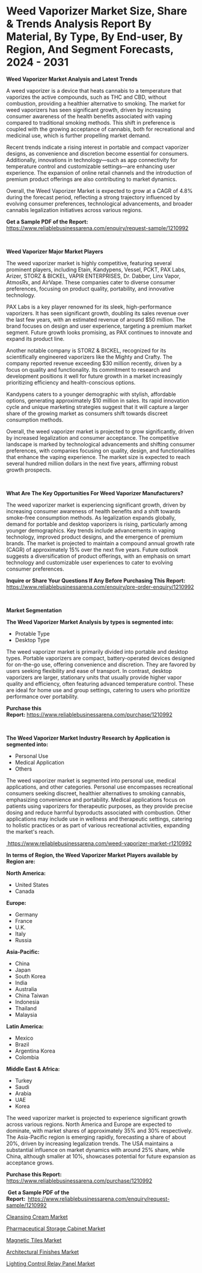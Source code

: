 <p><h1>Weed Vaporizer Market Size, Share & Trends Analysis Report By Material, By Type, By End-user, By Region, And Segment Forecasts, 2024 - 2031</h1></p><p><strong>Weed Vaporizer Market Analysis and Latest Trends</strong></p>
<p><p>A weed vaporizer is a device that heats cannabis to a temperature that vaporizes the active compounds, such as THC and CBD, without combustion, providing a healthier alternative to smoking. The market for weed vaporizers has seen significant growth, driven by increasing consumer awareness of the health benefits associated with vaping compared to traditional smoking methods. This shift in preference is coupled with the growing acceptance of cannabis, both for recreational and medicinal use, which is further propelling market demand.</p><p>Recent trends indicate a rising interest in portable and compact vaporizer designs, as convenience and discretion become essential for consumers. Additionally, innovations in technology—such as app connectivity for temperature control and customizable settings—are enhancing user experience. The expansion of online retail channels and the introduction of premium product offerings are also contributing to market dynamics.</p><p>Overall, the Weed Vaporizer Market is expected to grow at a CAGR of 4.8% during the forecast period, reflecting a strong trajectory influenced by evolving consumer preferences, technological advancements, and broader cannabis legalization initiatives across various regions.</p></p>
<p><strong>Get a Sample PDF of the Report:&nbsp;</strong> <a href="https://www.reliablebusinessarena.com/enquiry/request-sample/1210992?utm_campaign=1332&utm_medium=2&utm_source=Github&utm_content=ia&utm_term=05102024&utm_id=weed-vaporizer">https://www.reliablebusinessarena.com/enquiry/request-sample/1210992</a></p>
<p>&nbsp;</p>
<p><strong>Weed Vaporizer Major Market Players</strong></p>
<p><p>The weed vaporizer market is highly competitive, featuring several prominent players, including Etain, Kandypens, Vessel, PCKT, PAX Labs, Arizer, STORZ & BICKEL, VAPIR ENTERPRISES, Dr. Dabber, Linx Vapor, AtmosRx, and AirVape. These companies cater to diverse consumer preferences, focusing on product quality, portability, and innovative technology.</p><p>PAX Labs is a key player renowned for its sleek, high-performance vaporizers. It has seen significant growth, doubling its sales revenue over the last few years, with an estimated revenue of around $50 million. The brand focuses on design and user experience, targeting a premium market segment. Future growth looks promising, as PAX continues to innovate and expand its product line.</p><p>Another notable company is STORZ & BICKEL, recognized for its scientifically engineered vaporizers like the Mighty and Crafty. The company reported revenue exceeding $30 million recently, driven by a focus on quality and functionality. Its commitment to research and development positions it well for future growth in a market increasingly prioritizing efficiency and health-conscious options.</p><p>Kandypens caters to a younger demographic with stylish, affordable options, generating approximately $10 million in sales. Its rapid innovation cycle and unique marketing strategies suggest that it will capture a larger share of the growing market as consumers shift towards discreet consumption methods.</p><p>Overall, the weed vaporizer market is projected to grow significantly, driven by increased legalization and consumer acceptance. The competitive landscape is marked by technological advancements and shifting consumer preferences, with companies focusing on quality, design, and functionalities that enhance the vaping experience. The market size is expected to reach several hundred million dollars in the next five years, affirming robust growth prospects.</p></p>
<p>&nbsp;</p>
<p><strong>What Are The Key Opportunities For Weed Vaporizer Manufacturers?</strong></p>
<p><p>The weed vaporizer market is experiencing significant growth, driven by increasing consumer awareness of health benefits and a shift towards smoke-free consumption methods. As legalization expands globally, demand for portable and desktop vaporizers is rising, particularly among younger demographics. Key trends include advancements in vaping technology, improved product designs, and the emergence of premium brands. The market is projected to maintain a compound annual growth rate (CAGR) of approximately 15% over the next five years. Future outlook suggests a diversification of product offerings, with an emphasis on smart technology and customizable user experiences to cater to evolving consumer preferences.</p></p>
<p><strong>Inquire or Share Your Questions If Any Before Purchasing This Report:</strong> <a href="https://www.reliablebusinessarena.com/enquiry/pre-order-enquiry/1210992?utm_campaign=1332&utm_medium=2&utm_source=Github&utm_content=ia&utm_term=05102024&utm_id=weed-vaporizer">https://www.reliablebusinessarena.com/enquiry/pre-order-enquiry/1210992</a></p>
<p>&nbsp;</p>
<p><strong>Market Segmentation</strong></p>
<p><strong>The Weed Vaporizer Market Analysis by types is segmented into:</strong></p>
<p><ul><li>Protable Type</li><li>Desktop Type</li></ul></p>
<p><p>The weed vaporizer market is primarily divided into portable and desktop types. Portable vaporizers are compact, battery-operated devices designed for on-the-go use, offering convenience and discretion. They are favored by users seeking flexibility and ease of transport. In contrast, desktop vaporizers are larger, stationary units that usually provide higher vapor quality and efficiency, often featuring advanced temperature control. These are ideal for home use and group settings, catering to users who prioritize performance over portability.</p></p>
<p><strong>Purchase this Report:&nbsp;</strong><a href="https://www.reliablebusinessarena.com/purchase/1210992?utm_campaign=1332&utm_medium=2&utm_source=Github&utm_content=ia&utm_term=05102024&utm_id=weed-vaporizer">https://www.reliablebusinessarena.com/purchase/1210992</a></p>
<p>&nbsp;</p>
<p><strong>The Weed Vaporizer Market Industry Research by Application is segmented into:</strong></p>
<p><ul><li>Personal Use</li><li>Medical Application</li><li>Others</li></ul></p>
<p><p>The weed vaporizer market is segmented into personal use, medical applications, and other categories. Personal use encompasses recreational consumers seeking discreet, healthier alternatives to smoking cannabis, emphasizing convenience and portability. Medical applications focus on patients using vaporizers for therapeutic purposes, as they provide precise dosing and reduce harmful byproducts associated with combustion. Other applications may include use in wellness and therapeutic settings, catering to holistic practices or as part of various recreational activities, expanding the market's reach.</p></p>
<p><a href="https://www.reliablebusinessarena.com/weed-vaporizer-market-r1210992?utm_campaign=1332&utm_medium=2&utm_source=Github&utm_content=ia&utm_term=05102024&utm_id=weed-vaporizer">&nbsp;https://www.reliablebusinessarena.com/weed-vaporizer-market-r1210992</a></p>
<p><strong>In terms of Region, the Weed Vaporizer Market Players available by Region are:</strong></p>
<p>
    <p> <strong> North America: </strong>
        <ul>
            <li>United States</li>
            <li>Canada</li>
        </ul>
        </p> 
    <p> <strong> Europe: </strong>
        <ul>
            <li>Germany</li>
            <li>France</li>
            <li>U.K.</li>
            <li>Italy</li>
            <li>Russia</li>
        </ul>
        </p> 
    <p> <strong> Asia-Pacific: </strong>
        <ul>
            <li>China</li>
            <li>Japan</li>
            <li>South Korea</li>
            <li>India</li>
            <li>Australia</li>
            <li>China Taiwan</li>
            <li>Indonesia</li>
            <li>Thailand</li>
            <li>Malaysia</li>
        </ul>
        </p> 
    <p> <strong> Latin America: </strong>
        <ul>
            <li>Mexico</li>
            <li>Brazil</li>
            <li>Argentina Korea</li>
            <li>Colombia</li>
        </ul>
        </p> 
    <p> <strong> Middle East & Africa: </strong>
        <ul>
            <li>Turkey</li>
            <li>Saudi</li>
            <li>Arabia</li>
            <li>UAE</li>
            <li>Korea</li>
        </ul>
    </p>
    </p>
<p><p>The weed vaporizer market is projected to experience significant growth across various regions. North America and Europe are expected to dominate, with market shares of approximately 35% and 30% respectively. The Asia-Pacific region is emerging rapidly, forecasting a share of about 20%, driven by increasing legalization trends. The USA maintains a substantial influence on market dynamics with around 25% share, while China, although smaller at 10%, showcases potential for future expansion as acceptance grows.</p></p>
<p><strong>Purchase this Report: </strong><a href="https://www.reliablebusinessarena.com/purchase/1210992?utm_campaign=1332&utm_medium=2&utm_source=Github&utm_content=ia&utm_term=05102024&utm_id=weed-vaporizer">https://www.reliablebusinessarena.com/purchase/1210992</a></p>
<p>&nbsp;<strong>Get a Sample PDF of the Report:&nbsp;&nbsp;</strong><a href="https://www.reliablebusinessarena.com/enquiry/request-sample/1210992?utm_campaign=1332&utm_medium=2&utm_source=Github&utm_content=ia&utm_term=05102024&utm_id=weed-vaporizer">https://www.reliablebusinessarena.com/enquiry/request-sample/1210992</a></p>
<p><strong></strong></p>
<p><p><a href="https://www.linkedin.com/pulse/global-cleansing-cream-market-trends-insights-growth-opportunities-5gqve?utm_campaign=1332&utm_medium=2&utm_source=Github&utm_content=ia&utm_term=05102024&utm_id=weed-vaporizer">Cleansing Cream Market</a></p><p><a href="https://www.linkedin.com/pulse/global-pharmaceutical-storage-cabinet-market-product-type-application-yghvc?utm_campaign=1332&utm_medium=2&utm_source=Github&utm_content=ia&utm_term=05102024&utm_id=weed-vaporizer">Pharmaceutical Storage Cabinet Market</a></p><p><a href="https://www.linkedin.com/pulse/global-magnetic-tiles-market-analysis-trends-forecasts-l0koe?utm_campaign=1332&utm_medium=2&utm_source=Github&utm_content=ia&utm_term=05102024&utm_id=weed-vaporizer">Magnetic Tiles Market</a></p><p><a href="https://www.linkedin.com/pulse/exploring-architectural-finishes-market-strategic-insights-growth-ab9be?utm_campaign=1332&utm_medium=2&utm_source=Github&utm_content=ia&utm_term=05102024&utm_id=weed-vaporizer">Architectural Finishes Market</a></p><p><a href="https://github.com/luckyshygirl/Market-Research-Report-List-6/blob/main/lighting-control-relay-panel-market.md?utm_campaign=1332&utm_medium=2&utm_source=Github&utm_content=ia&utm_term=05102024&utm_id=weed-vaporizer">Lighting Control Relay Panel Market</a></p></p>